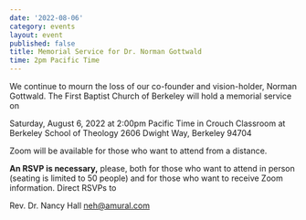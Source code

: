 ```yaml
---
date: '2022-08-06'
category: events
layout: event
published: false
title: Memorial Service for Dr. Norman Gottwald
time: 2pm Pacific Time
---
```

We continue to mourn the loss of our co-founder and vision-holder, Norman Gottwald. The First Baptist Church of Berkeley will hold a memorial service on

Saturday, August 6, 2022 at 2:00pm Pacific Time
in Crouch Classroom
at Berkeley School of Theology
2606 Dwight Way, Berkeley 94704

Zoom will be available for those who want to attend from a distance.

**An RSVP is necessary,** please, both for those who want to attend in person (seating is limited to 50 people) and for those who want to receive Zoom information. Direct RSVPs to

Rev. Dr. Nancy Hall
neh@amural.com
